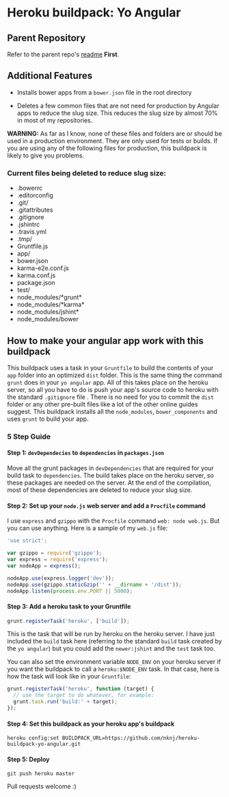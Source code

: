 # Heroku buildpack: Yo Angular

## Parent Repository
Refer to the parent repo's [readme](https://github.com/mbuchetics/heroku-buildpack-nodejs-grunt/blob/master/README.md) **First**.

## Additional Features
- Installs bower apps from a `bower.json` file in the root directory

- Deletes a few common files that are not need for production by Angular apps to reduce the slug size. This reduces the slug size by almost 70% in most of my repositories.  

**WARNING:** As far as I know, none of these files and folders are or should be used in a production environment. They are only used for tests or builds. If you are using any of the following files for production, this buildpack is likely to give you problems.

### Current files being deleted to reduce slug size:
- .bowerrc
- .editorconfig
- .git/
- .gitattributes
- .gitignore
- .jshintrc
- .travis.yml
- .tmp/
- Gruntfile.js
- app/
- bower.json
- karma-e2e.conf.js
- karma.conf.js
- package.json
- test/
- node_modules/\*grunt\*
- node_modules/\*karma\*
- node_modules/jshint\*
- node_modules/bower

## How to make your angular app work with this buildpack
This buildpack uses a task in your `Gruntfile` to build the contents of your `app` folder into an optimized `dist` folder. This is the same thing the command `grunt` does in your `yo angular` app. All of this takes place on the heroku server, so all you have to do is push your app's source code to heroku with the standard `.gitignore` file . There is no need for you to commit the `dist` folder or any other pre-built files like a lot of the other online guides suggest. This buildpack installs all the `node_modules`, `bower_components` and uses `grunt` to build your app.

### 5 Step Guide

#### Step 1: `devDependecies` to `dependencies` in `packages.json`
Move all the grunt packages in `devDependencies` that are required for your build task to `dependencies`. The build takes place on the heroku server, so these packages are needed on the server. At the end of the compilation, most of these dependencies are deleted to reduce your slug size.

#### Step 2: Set up your `node.js` web server and add a `Procfile` command
I use `express` and `gzippo` with the `Procfile` command `web: node web.js`. But you can use anything. Here is a sample of my `web.js` file:

```js
'use strict';

var gzippo = require('gzippo');
var express = require('express');
var nodeApp = express();

nodeApp.use(express.logger('dev'));
nodeApp.use(gzippo.staticGzip('' + __dirname + '/dist'));
nodeApp.listen(process.env.PORT || 5000);
```

#### Step 3: Add a heroku task to your Gruntfile
```js
grunt.registerTask('heroku', ['build']);
```
This is the task that will be run by heroku on the heroku server. I have just included the `build` task here (referring to the standard `build` task created by the `yo angular`) but you could add the `newer:jshint` and the `test` task too.

You can also set the environment variable `NODE_ENV` on your heroku server if you want the buildpack to call a `heroku:$NODE_ENV` task. In that case, here is how the task will look like in your `Gruntfile`:

```js
grunt.registerTask('heroku', function (target) {
  // use the target to do whatever, for example:
  grunt.task.run('build:' + target);
});
```

#### Step 4: Set this buildpack as your heroku app's buildpack
```
heroku config:set BUILDPACK_URL=https://github.com/nknj/heroku-buildpack-yo-angular.git
```

#### Step 5: Deploy
```
git push heroku master
```

Pull requests welcome :)
